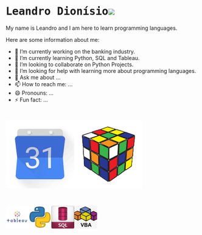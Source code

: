 # <samp>Leandro Dionísio</samp><img src="https://github.com/mupezzuol/mupezzuol/blob/master/assets/mario_hello_big.gif" width="30px">

My name is Leandro and I am here to learn programming languages.

Here are some information about me:

- 🔭 I’m currently working on the banking industry.
- 🌱 I’m currently learning Python, SQL and Tableau.
- 👯 I’m looking to collaborate on Python Projects.
- 🤔 I’m looking for help with learning more about programming languages. 
- 💬 Ask me about ...
- 📫 How to reach me: ...
- 😄 Pronouns: ...
- ⚡ Fun fact: ...

<h1 align="left"><p align="left"> <img width="180" height="180" src="Images/ezgif.com-gif-maker180180c.gif" "title"><img width="180" height="180" src="Images/ezgif.com-gif-maker180180.gif"></h1>

<h1 align="left"><p align="left"> <img width="60" height="60" src="Images/tableau1.png"><img width="60" height="60" src="Images/python1.png""><img width="60" height="60" src="Images/sql1.png""><img width="60" height="60" src="Images/vba1.png""></h1>
